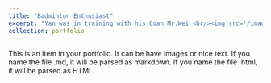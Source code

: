 ```yaml
---
title: "Badminton Enthusiast"
excerpt: "Yan was in training with his Coah Mr.Wei <br/><img src='/images/badminton.jpg'>"
collection: portfolio
---
```


This is an item in your portfolio. It can be have images or nice text. If you name the file .md, it will be parsed as markdown. If you name the file .html, it will be parsed as HTML. 
